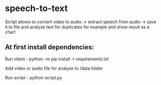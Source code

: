 # speech-to-text

Script allows to convert video to audio -> extract speech from audio -> save it to file and analyse text for duplicates for example and show result as a chart

## At first install dependencies:

Run client - python -m pip install -r requirements.txt

Add video or audio file for analyse to /data folder

Run script - python script.py


